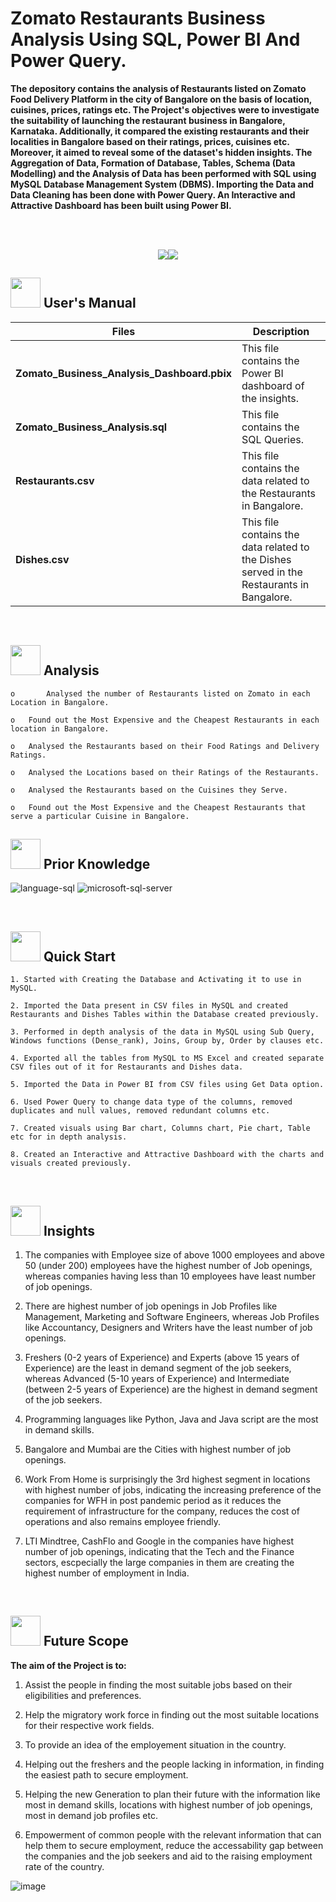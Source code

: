 # 
# <h>  **Zomato Restaurants Business Analysis Using SQL, Power BI And Power Query.**

**The depository contains the analysis of Restaurants listed on Zomato Food Delivery Platform in the city of Bangalore on the basis of location, cuisines, prices, ratings etc. The Project's objectives were to investigate the suitability of launching the restaurant business in Bangalore, Karnataka. Additionally, it compared the existing restaurants and their localities in Bangalore based on their ratings, prices, cuisines etc. Moreover, it aimed to reveal some of the dataset's hidden insights. The Aggregation of Data, Formation of Database, Tables, Schema (Data Modelling) and the Analysis of Data has been performed with SQL using MySQL Database Management System (DBMS). Importing the Data and Data Cleaning has been done with Power Query. An Interactive and Attractive Dashboard has been built using Power BI.**




<br>
<br>
<p align="center"><a><img src="https://forthebadge.com/images/badges/built-with-love.svg"><img src="https://user-images.githubusercontent.com/106439762/181936448-9314e858-4251-46d6-b4d1-35a4c29e9c19.svg"></a></p>

##  <img src="https://user-images.githubusercontent.com/106439762/181935629-b3c47bd3-77fb-4431-a11c-ff8ba0942b63.gif" width="48" height="48"> **User's Manual**

| Files| Description |
| ------------- | ------------- |
| **Zomato_Business_Analysis_Dashboard.pbix** | This file contains the Power BI dashboard of the insights. |
| **Zomato_Business_Analysis.sql** | This file contains the SQL Queries. |
| **Restaurants.csv** | This file contains the data related to the Restaurants in Bangalore. |
| **Dishes.csv**  | This file contains the data related to the Dishes served in the Restaurants in Bangalore.   |
<br>


##  <img src=https://user-images.githubusercontent.com/106439762/178428775-03d67679-9aa4-4b08-91e9-6eb6ed8faf66.gif  width="48" height="48"> Analysis
   
    
    o       Analysed the number of Restaurants listed on Zomato in each Location in Bangalore.
    
    o	Found out the Most Expensive and the Cheapest Restaurants in each location in Bangalore.
     
    o	Analysed the Restaurants based on their Food Ratings and Delivery Ratings.
  
    o	Analysed the Locations based on their Ratings of the Restaurants.
    
    o	Analysed the Restaurants based on the Cuisines they Serve.
    
    o	Found out the Most Expensive and the Cheapest Restaurants that serve a particular Cuisine in Bangalore.


##  <img src=https://user-images.githubusercontent.com/106439762/178803205-47a08ce7-2187-4f96-b301-a2b68690619a.gif width="48" height="48" > Prior Knowledge
![language-sql](https://user-images.githubusercontent.com/106439762/181936585-d44c5f7c-2a7b-4d35-ad8a-61dcbded1a5e.svg)
![microsoft-sql-server](https://user-images.githubusercontent.com/106439762/181936612-f96e085e-2d4b-4bc0-8347-1f3e0a894395.svg)









<br>

## <img src="https://user-images.githubusercontent.com/106439762/181937125-2a4b22a3-f8a9-4226-bbd3-df972f9dbbc4.gif" width="48" height="48" > Quick Start

    1. Started with Creating the Database and Activating it to use in MySQL.
    
    2. Imported the Data present in CSV files in MySQL and created Restaurants and Dishes Tables within the Database created previously. 
 
    3. Performed in depth analysis of the data in MySQL using Sub Query, Windows functions (Dense_rank), Joins, Group by, Order by clauses etc.
    
    4. Exported all the tables from MySQL to MS Excel and created separate CSV files out of it for Restaurants and Dishes data.
    
    5. Imported the Data in Power BI from CSV files using Get Data option.
    
    6. Used Power Query to change data type of the columns, removed duplicates and null values, removed redundant columns etc.
    
    7. Created visuals using Bar chart, Columns chart, Pie chart, Table etc for in depth analysis.
    
    8. Created an Interactive and Attractive Dashboard with the charts and visuals created previously.
   
    


<br>

## <img src="https://user-images.githubusercontent.com/108053296/185756908-fbb62168-d923-48f2-992f-b8e2fde848fe.gif" width="48" height="48" > Insights
   
   1. The companies with Employee size of above 1000 employees and above 50 (under 200) employees have the highest number of Job openings, whereas companies having less than 10 employees have least number of job openings. 
   
   2. There are highest number of job openings in Job Profiles like Management, Marketing and Software Engineers, whereas Job Profiles like Accountancy, Designers and Writers have the least number of job openings.
   
   3. Freshers (0-2 years of Experience) and Experts (above 15 years of Experience) are the least in demand segment of the job seekers, whereas Advanced (5-10 years of Experience) and Intermediate (between 2-5 years of Experience) are the highest in demand segment of the job seekers.
   
   4. Programming languages like Python, Java and Java script are the most in demand skills.
   
   5. Bangalore and Mumbai are the Cities with highest number of job openings.
   
   6. Work From Home is surprisingly the 3rd highest segment in locations with highest number of jobs, indicating the increasing preference of the companies for WFH in post pandemic period as it reduces the requirement of infrastructure for the company, reduces the cost of operations and also remains employee friendly.
   
   7. LTI Mindtree, CashFlo and Google in the companies have highest number of job openings, indicating that the Tech and the Finance sectors, escpecially the large companies in them are creating the highest number of employment in India.
   <br>
   
   
   ##  <img src=https://user-images.githubusercontent.com/106439762/178803205-47a08ce7-2187-4f96-b301-a2b68690619a.gif width="48" height="48" > Future Scope
   
   <B> The aim of the Project is to: </B>
   
   1. Assist the people in finding the most suitable jobs based on their eligibilities and preferences. 
   
   2. Help the migratory work force in finding out the most suitable locations for their respective work fields.
   
   3. To provide an idea of the employement situation in the country.
   
   4. Helping out the freshers and the people lacking in information, in finding the easiest path to secure employment.
   
   5. Helping the new Generation to plan their future with the information like most in demand skills, locations with highest number of job openings, most in demand job profiles etc.
   
   6. Empowerment of common people with the relevant information that can help them to secure employment, reduce the accessability gap between the companies and the job seekers and aid to the raising employment rate of the country.
   
   
   
    

![image](https://user-images.githubusercontent.com/108053296/189940016-b2f9ffd2-ff3c-46a7-90a0-ac2929953469.png)

   
 

<!--  ## <img src=https://user-images.githubusercontent.com/106439762/178809088-a2d780ad-94f5-4a58-9203-7716d4b2cbf4.gif width="48" height="48"> About Me
I'm an aspiring data analyst...


##  <img src=https://user-images.githubusercontent.com/106439762/178810087-8f7f8272-0cb8-40cb-a14c-be475569cf7d.gif width="48" height="48"> Links

<a href="https://www.linkedin.com/in/yash-upadhyay-9b642a254/" ><img src="https://user-images.githubusercontent.com/106439762/182037233-49248ea9-c7a4-4f55-9fe4-5fe24e5ef160.png" width="48" height="48"> 
